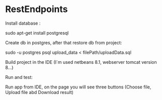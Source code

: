 # RestEndpoints
Install database :

 sudo apt-get install postgresql
 
 Create db in postgres, after that restore db from project:
 
 sudo -u postgres psql upload_data < filePath/uploadData.sql
 
 Build project in the IDE (I`m used netbeans 8.1, webserver tomcat version 8...)
  
 Run and test:
 
 Run app from IDE, on the page you will see three buttons (Choose file, Upload file abd Download result)
 
 
 
 
